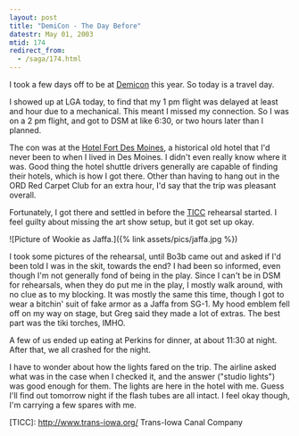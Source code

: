 ```yaml
---
layout: post
title: "DemiCon - The Day Before"
datestr: May 01, 2003
mtid: 174
redirect_from:
  - /saga/174.html
---
```


I took a few days off to be at <a href="http://www.demicon.org">Demicon</a> this year.
So today is a travel day.

I showed up at LGA today, to find that my 1 pm flight was delayed at least and hour
due to a mechanical.  This meant I missed my connection.  So I was on a 2 pm flight,
and got to DSM at like 6:30, or two hours later than I planned.

The con was at the [Hotel Fort Des Moines](https://www.hotelfortdesmoines.com),
a historical old hotel that I'd never been to when I lived in Des Moines.  I
didn't even really know where it was.  Good thing the hotel shuttle drivers
generally are capable of finding their hotels, which is how I got there.  Other
than having to hang out in the ORD Red Carpet Club for an extra hour, I'd say
that the trip was pleasant overall.

Fortunately, I got there and settled in before the [TICC]() rehearsal started.  I feel
guilty about missing the art show setup, but it got set up okay.

![Picture of Wookie as Jaffa.]({% link assets/pics/jaffa.jpg %})

I took some pictures of the rehearsal, until Bo3b came out and asked if
I'd been told I was in the skit, towards the end?  I had been so informed,
even though I'm not generally fond of being in the play.  Since I can't be in
DSM for rehearsals, when they do put me in the play, I mostly walk around, with
no clue as to my blocking.  It was mostly the same this time, though I got to wear
a bitchin' suit of fake armor as a Jaffa from SG-1.  My hood emblem fell off on my
way on stage, but Greg said they made a lot of extras.  The best part was the
tiki torches, IMHO.

A few of us ended up eating at Perkins for dinner, at about 11:30 at night.  After that, we all crashed for the night.

I have to wonder about how the lights fared on the trip.  The airline
asked what was in the case when I checked it, and the answer ("studio lights")
was good enough for them.  The lights are here in the hotel with me.  Guess
I'll find out tomorrow night if the flash tubes are all intact.  I feel okay
though, I'm carrying a few spares with me.

[TICC]: http://www.trans-iowa.org/ Trans-Iowa Canal Company